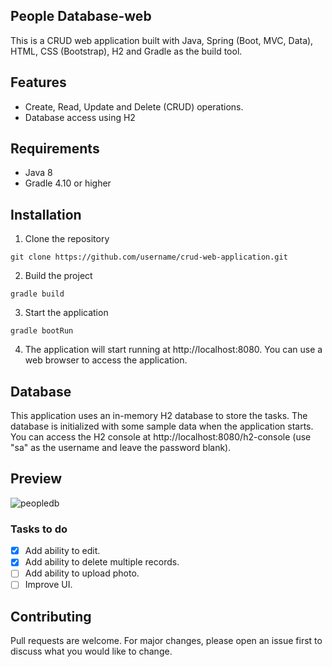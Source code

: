 ## People Database-web

This is a CRUD web application built with Java, Spring (Boot, MVC, Data), HTML, CSS (Bootstrap), H2 and Gradle as the build tool.

## Features

* Create, Read, Update and Delete (CRUD) operations.
* Database access using H2

## Requirements

* Java 8
* Gradle 4.10 or higher

## Installation

1. Clone the repository

```
git clone https://github.com/username/crud-web-application.git
```

2. Build the project

```
gradle build
```

3. Start the application

```
gradle bootRun
```

4. The application will start running at http://localhost:8080. You can use a web browser to access the application.

## Database 

This application uses an in-memory H2 database to store the tasks. The database is initialized with some sample data when the application starts. You can access the H2 console at http://localhost:8080/h2-console (use "sa" as the username and leave the password blank).

## Preview

![peopledb](https://user-images.githubusercontent.com/96597273/209165141-298613ce-9da9-4407-a138-4aac07f5c71a.jpg)

### Tasks to do

- [x] Add ability to edit.
- [x] Add ability to delete multiple records.
- [ ] Add ability to upload photo.
- [ ] Improve UI.

## Contributing

Pull requests are welcome. For major changes, please open an issue first to discuss what you would like to change.
